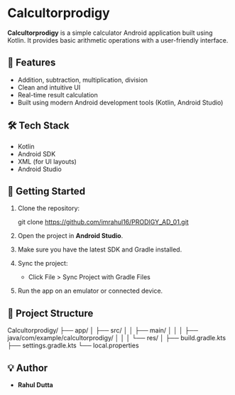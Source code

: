 
# Calcultorprodigy

**Calcultorprodigy** is a simple calculator Android application built using Kotlin. It provides basic arithmetic operations with a user-friendly interface.

## 📱 Features

- Addition, subtraction, multiplication, division
- Clean and intuitive UI
- Real-time result calculation
- Built using modern Android development tools (Kotlin, Android Studio)

## 🛠 Tech Stack

- Kotlin
- Android SDK
- XML (for UI layouts)
- Android Studio

## 🚀 Getting Started

1. Clone the repository:
 
   git clone https://github.com/imrahul16/PRODIGY_AD_01.git


2. Open the project in **Android Studio**.

3. Make sure you have the latest SDK and Gradle installed.

4. Sync the project:

   * Click File > Sync Project with Gradle Files

5. Run the app on an emulator or connected device.

## 📂 Project Structure


Calcultorprodigy/
├── app/
│   ├── src/
│   │   ├── main/
│   │   │   ├── java/com/example/calcultorprodigy/
│   │   │   └── res/
│   ├── build.gradle.kts
├── settings.gradle.kts
└── local.properties


## 💡 Author

* **Rahul Dutta**

